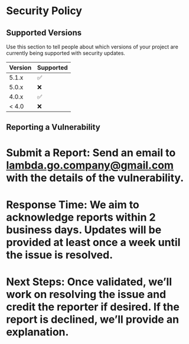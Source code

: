 # Security Policy

## Supported Versions

Use this section to tell people about which versions of your project are
currently being supported with security updates.

| Version | Supported          |
| ------- | ------------------ |
| 5.1.x   | :white_check_mark: |
| 5.0.x   | :x:                |
| 4.0.x   | :white_check_mark: |
| < 4.0   | :x:                |

## Reporting a Vulnerability

# Submit a Report: Send an email to lambda.go.company@gmail.com with the details of the vulnerability.
# Response Time: We aim to acknowledge reports within 2 business days. Updates will be provided at least once a week until the issue is resolved.
# Next Steps: Once validated, we’ll work on resolving the issue and credit the reporter if desired. If the report is declined, we’ll provide an explanation.
